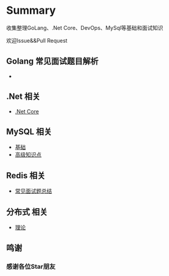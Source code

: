 # Summary

收集整理GoLang、.Net Core、DevOps、MySql等基础和面试知识

欢迎Issue&&Pull Request

## Golang 常见面试题目解析
- 

## .Net 相关 
- [.Net Core](.net/.NetCore.md)

## MySQL 相关
- [基础](mysql/MySQL基础.md)
- [高级知识点](mysql/MySQL高级知识点.md)

## Redis 相关
- [常见面试题总结](redis/Redis.md)

## 分布式 相关
- [理论](distributed/分布式理论.md)


## 鸣谢

### 感谢各位Star朋友

